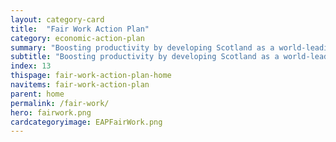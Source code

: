 ```yaml
---
layout: category-card
title:  "Fair Work Action Plan"
category: economic-action-plan
summary: "Boosting productivity by developing Scotland as a world-leading Fair Work Nation"
subtitle: "Boosting productivity by developing Scotland as a world-leading Fair Work Nation"
index: 13
thispage: fair-work-action-plan-home
navitems: fair-work-action-plan
parent: home
permalink: /fair-work/
hero: fairwork.png
cardcategoryimage: EAPFairWork.png
---
```

